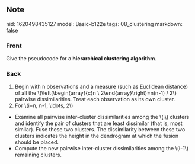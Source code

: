 ## Note
nid: 1620498435127
model: Basic-b122e
tags: 08_clustering
markdown: false

### Front
Give the pseudocode for a <b>hierarchical clustering algorithm</b>.

### Back
<div>
  <div>
    <ol>
      <li>Begin with n observations and a measure (such as
      Euclidean distance) of all the \(\left(\begin{array}{c}n \
      2\end{array}\right)=n(n-1) / 2\) pairwise dissimilarities.
      Treat each observation as its own cluster.
      <li>For \(i=n, n-1, \ldots, 2\)
    </ol>
    <ul>
      <li>Examine all pairwise inter-cluster dissimilarities among
      the \(i\) clusters and identify the pair of clusters that are
      least dissimilar (that is, most similar). Fuse these two
      clusters. The dissimilarity between these two clusters
      indicates the height in the dendrogram at which the fusion
      should be placed.
      <li>Compute the new pairwise inter-cluster dissimilarities
      among the \(i-1\) remaining clusters.
    </ul>
  </div>
</div>
